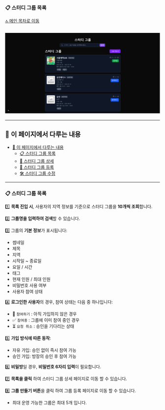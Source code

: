 ### 📋 스터디 그룹 목록

[🔝 메인 목차로 이동](../../README.md)

## ![../../Settings/image/스터디%20그룹%20목록.PNG](../../Settings/image/스터디%20그룹%20목록.PNG)

---

## 🧭 이 페이지에서 다루는 내용

- [🧭 이 페이지에서 다루는 내용](#-이-페이지에서-다루는-내용)
  - [📋 스터디 그룹 목록](#-스터디-그룹-목록)
  - [📄 스터디 그룹 상세](./detail.md)
  - [📝 스터디 그룹 등록](./insert.md)
  - [🛠️ 스터디 그룹 수정](./update.md)

---

### 📋 스터디 그룹 목록

1️⃣ **목록 진입 시**, 사용자의 지역 정보를 기준으로 스터디 그룹을 **10개씩 조회**합니다.

2️⃣ **그룹명을 입력하여 검색**할 수 있습니다.

3️⃣ 그룹의 **기본 정보**가 표시됩니다:
- 썸네일
- 제목
- 지역
- 시작일 ~ 종료일
- 요일 / 시간
- 태그
- 현재 인원 / 최대 인원
- 비밀번호 사용 여부
- 사용자 참여 상태

4️⃣ **로그인한 사용자**의 경우, 참여 상태는 다음 중 하나입니다:
- 🔘 `참여하기` : 아직 가입하지 않은 경우
- ✅ `참여중` : 그룹에 이미 참여 중인 경우
- ⏳ `요청 취소` : 승인을 기다리는 상태

5️⃣ **가입 방식에 따른 동작**:
- 자유 가입: 승인 없이 즉시 참여 가능
- 승인 가입: 방장의 승인 후 참여 가능

6️⃣ **비밀방**일 경우, **비밀번호 6자리 입력**이 필요합니다.

7️⃣ **목록을 클릭** 하여 스터디 그룹 상세 페이지로 이동 할 수 있습니다.

8️⃣ **그룹 만들기 버튼**을 클릭 하여 그룹 등록 페이지로 이동 할 수 있습니다.
   * 최대 운영 가능한 그룹은 최대 5개 입니다.
